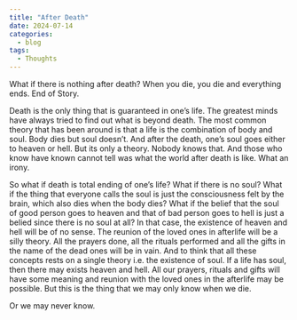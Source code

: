 ```yaml
---
title: "After Death"
date: 2024-07-14
categories:
  - blog
tags:
  - Thoughts
---
```


What if there is nothing after death? When you die, you die and everything ends. End of Story.

Death is the only thing that is guaranteed in one’s life. The greatest minds have always tried to find out what is beyond death. The most common theory that has been around is that a life is the combination of body and soul. Body dies but soul doesn’t. And after the death, one’s soul goes either to heaven or hell. But its only a theory. Nobody knows that. And those who know have known cannot tell was what the world after death is like. What an irony.

So what if death is total ending of one’s life? What if there is no soul? What if the thing that everyone calls the soul is just the consciousness felt by the brain, which also dies when the body dies? What if the belief that the soul of good person goes to heaven and that of bad person goes to hell is just a belied since there is no soul at all? In that case, the existence of heaven and hell will be of no sense. The reunion of the loved ones in afterlife will be a silly theory. All the prayers done, all the rituals performed and all the gifts in the name of the dead ones will be in vain. And to think that all these concepts rests on a single theory i.e. the existence of soul. If a life has soul, then there may exists heaven and hell. All our prayers, rituals and gifts will have some meaning and reunion with the loved ones in the afterlife may be possible. But this is the thing that we may only know when we die.

Or we may never know.